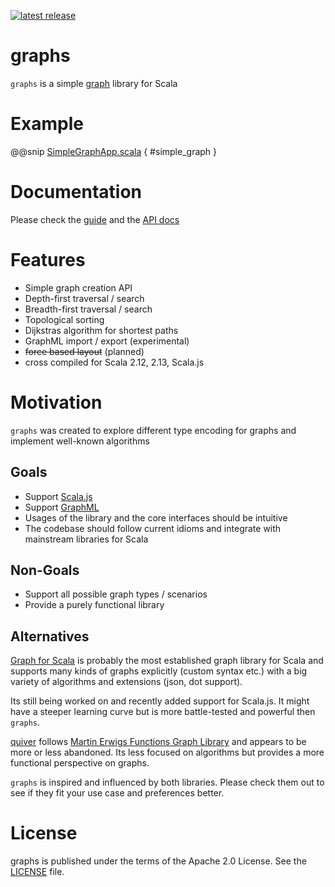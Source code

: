 [![latest release](https://img.shields.io/maven-central/v/com.flowtick/graphs-core_2.12.svg?label=Maven%20Central)](https://search.maven.org/search?q=g:com.flowtick%20AND%20a:graphs*)

# graphs

`graphs` is a simple [graph](https://en.wikipedia.org/wiki/Graph_theory) library for Scala

# Example

@@snip [SimpleGraphApp.scala](examples/shared/src/main/scala/examples/SimpleGraphExample.scala) { #simple_graph }

# Documentation

Please check the [guide](https://flowtick.github.io/graphs) and the
[API docs](https://flowtick.github.io/graphs/latest/api/com/flowtick/graphs)

# Features
  * Simple graph creation API
  * Depth-first traversal / search
  * Breadth-first traversal / search
  * Topological sorting
  * Dijkstras algorithm for shortest paths
  * GraphML import / export (experimental)
  * <strike>force based layout</strike> (planned)
  * cross compiled for Scala 2.12, 2.13, Scala.js

# Motivation

`graphs` was created to explore different type encoding for graphs and implement well-known algorithms

## Goals
  * Support [Scala.js](https://www.scala-js.org)
  * Support [GraphML](https://de.wikipedia.org/wiki/GraphML)
  * Usages of the library and the core interfaces should be intuitive
  * The codebase should follow current idioms and integrate with mainstream libraries for Scala

## Non-Goals
  * Support all possible graph types / scenarios
  * Provide a purely functional library

## Alternatives

[Graph for Scala](http://scala-graph.org) is probably the most established graph library for Scala and supports many kinds of graphs 
explicitly (custom syntax etc.) with a big variety of algorithms and extensions (json, dot support). 

Its still being worked on and recently added support for Scala.js. It might have a steeper learning curve but is more
battle-tested and powerful then `graphs`.

[quiver](https://github.com/Verizon/quiver) follows [Martin Erwigs Functions Graph Library](http://web.engr.oregonstate.edu/~erwig/fgl/haskell)
and appears to be more or less abandoned. Its less focused on algorithms but provides a more functional perspective 
on graphs.

`graphs` is inspired and influenced by both libraries. Please check them out to see if they fit your use case 
and preferences better.
 
# License

graphs is published under the terms of the Apache 2.0 License. See the [LICENSE](LICENSE) file.